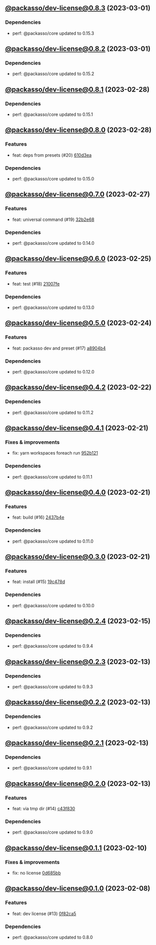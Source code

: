 ## [@packasso/dev-license@0.8.3](https://github.com/qiwi/packasso/compare/2023.3.1-packasso.dev-license.0.8.2-f0...2023.3.1-packasso.dev-license.0.8.3-f0) (2023-03-01)

### Dependencies
* perf: @packasso/core updated to 0.15.3

## [@packasso/dev-license@0.8.2](https://github.com/qiwi/packasso/compare/2023.2.28-packasso.dev-license.0.8.1-f0...2023.3.1-packasso.dev-license.0.8.2-f0) (2023-03-01)

### Dependencies
* perf: @packasso/core updated to 0.15.2

## [@packasso/dev-license@0.8.1](https://github.com/qiwi/packasso/compare/2023.2.28-packasso.dev-license.0.8.0-f0...2023.2.28-packasso.dev-license.0.8.1-f0) (2023-02-28)

### Dependencies
* perf: @packasso/core updated to 0.15.1

## [@packasso/dev-license@0.8.0](https://github.com/qiwi/packasso/compare/2023.2.27-packasso.dev-license.0.7.0-f0...2023.2.28-packasso.dev-license.0.8.0-f0) (2023-02-28)

### Features
* feat: deps from presets (#20) [610d3ea](https://github.com/qiwi/packasso/commit/610d3ea11d0e6b61392ae3c9779c5428830abc3c)

### Dependencies
* perf: @packasso/core updated to 0.15.0

## [@packasso/dev-license@0.7.0](https://github.com/qiwi/packasso/compare/2023.2.25-packasso.dev-license.0.6.0-f0...2023.2.27-packasso.dev-license.0.7.0-f0) (2023-02-27)

### Features
* feat: universal command (#19) [32b2e68](https://github.com/qiwi/packasso/commit/32b2e68963837b4b4debc039a65177ef238c538b)

### Dependencies
* perf: @packasso/core updated to 0.14.0

## [@packasso/dev-license@0.6.0](https://github.com/qiwi/packasso/compare/2023.2.24-packasso.dev-license.0.5.0-f0...2023.2.25-packasso.dev-license.0.6.0-f0) (2023-02-25)

### Features
* feat: test (#18) [21007fe](https://github.com/qiwi/packasso/commit/21007fe63a3783002ae0198b8a7318221332ee23)

### Dependencies
* perf: @packasso/core updated to 0.13.0

## [@packasso/dev-license@0.5.0](https://github.com/qiwi/packasso/compare/2023.2.22-packasso.dev-license.0.4.2-f0...2023.2.24-packasso.dev-license.0.5.0-f0) (2023-02-24)

### Features
* feat: packasso dev and preset (#17) [a8904b4](https://github.com/qiwi/packasso/commit/a8904b481020e6ca9a00a4b4c23b917fe5b92012)

### Dependencies
* perf: @packasso/core updated to 0.12.0

## [@packasso/dev-license@0.4.2](https://github.com/qiwi/packasso/compare/2023.2.21-packasso.dev-license.0.4.1-f0...2023.2.22-packasso.dev-license.0.4.2-f0) (2023-02-22)

### Dependencies
* perf: @packasso/core updated to 0.11.2

## [@packasso/dev-license@0.4.1](https://github.com/qiwi/packasso/compare/2023.2.21-packasso.dev-license.0.4.0-f0...2023.2.21-packasso.dev-license.0.4.1-f0) (2023-02-21)

### Fixes & improvements
* fix: yarn workspaces foreach run [952b121](https://github.com/qiwi/packasso/commit/952b121e5805963e691057832addf434c548fb72)

### Dependencies
* perf: @packasso/core updated to 0.11.1

## [@packasso/dev-license@0.4.0](https://github.com/qiwi/packasso/compare/2023.2.21-packasso.dev-license.0.3.0-f0...2023.2.21-packasso.dev-license.0.4.0-f0) (2023-02-21)

### Features
* feat: build (#16) [2437b4e](https://github.com/qiwi/packasso/commit/2437b4e5d325f104c642e1f383a73fa7ad21551b)

### Dependencies
* perf: @packasso/core updated to 0.11.0

## [@packasso/dev-license@0.3.0](https://github.com/qiwi/packasso/compare/2023.2.15-packasso.dev-license.0.2.4-f0...2023.2.21-packasso.dev-license.0.3.0-f0) (2023-02-21)

### Features
* feat: install (#15) [19c478d](https://github.com/qiwi/packasso/commit/19c478d82826dc83c47ded18ac6f21bd22d688df)

### Dependencies
* perf: @packasso/core updated to 0.10.0

## [@packasso/dev-license@0.2.4](https://github.com/qiwi/packasso/compare/2023.2.13-packasso.dev-license.0.2.3-f0...2023.2.15-packasso.dev-license.0.2.4-f0) (2023-02-15)

### Dependencies
* perf: @packasso/core updated to 0.9.4

## [@packasso/dev-license@0.2.3](https://github.com/qiwi/packasso/compare/2023.2.13-packasso.dev-license.0.2.2-f0...2023.2.13-packasso.dev-license.0.2.3-f0) (2023-02-13)

### Dependencies
* perf: @packasso/core updated to 0.9.3

## [@packasso/dev-license@0.2.2](https://github.com/qiwi/packasso/compare/2023.2.13-packasso.dev-license.0.2.1-f0...2023.2.13-packasso.dev-license.0.2.2-f0) (2023-02-13)

### Dependencies
* perf: @packasso/core updated to 0.9.2

## [@packasso/dev-license@0.2.1](https://github.com/qiwi/packasso/compare/2023.2.13-packasso.dev-license.0.2.0-f0...2023.2.13-packasso.dev-license.0.2.1-f0) (2023-02-13)

### Dependencies
* perf: @packasso/core updated to 0.9.1

## [@packasso/dev-license@0.2.0](https://github.com/qiwi/packasso/compare/2023.2.10-packasso.dev-license.0.1.1-f0...2023.2.13-packasso.dev-license.0.2.0-f0) (2023-02-13)

### Features
* feat: via tmp dir (#14) [c43f830](https://github.com/qiwi/packasso/commit/c43f830df7c182f4b06a82e5f631fd0852d3adbd)

### Dependencies
* perf: @packasso/core updated to 0.9.0

## [@packasso/dev-license@0.1.1](https://github.com/qiwi/packasso/compare/2023.2.8-packasso.dev-license.0.1.0-f0...2023.2.10-packasso.dev-license.0.1.1-f0) (2023-02-10)

### Fixes & improvements
* fix: no license [0d685bb](https://github.com/qiwi/packasso/commit/0d685bbab60bbf07e9a365e7490433cbd3d12aa3)

## [@packasso/dev-license@0.1.0](https://github.com/qiwi/packasso/compare/undefined...2023.2.8-packasso.dev-license.0.1.0-f0) (2023-02-08)

### Features
* feat: dev license (#13) [0f82ca5](https://github.com/qiwi/packasso/commit/0f82ca5b27772ab35e823c2e01f25794102675dc)

### Dependencies
* perf: @packasso/core updated to 0.8.0
